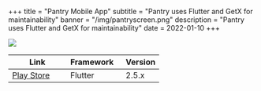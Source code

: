 +++
title = "Pantry Mobile App"
subtitle = "Pantry uses Flutter and GetX for maintainability"
banner = "/img/pantryscreen.png"
description = "Pantry uses Flutter and GetX for maintainability"
date = 2022-01-10
+++

![](/img/pantryscreen.png)

 Link | Framework &nbsp; | Version
--- | --- | ---
[Play Store](https://play.google.com/store/apps/details?id=com.pantrypoints.pantry) &nbsp; &nbsp; &nbsp; | Flutter | 2.5.x


